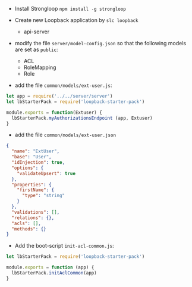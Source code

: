 - Install Strongloop `npm install -g strongloop`
- Create new Loopback application by `slc loopback`
  - api-server

- modify the file `server/model-config.json` so that the following models are set as `public`:
  - ACL
  - RoleMapping
  - Role

- add the file `common/models/ext-user.js`:

```javascript
let app = require('../../server/server')
let lbStarterPack = require('loopback-starter-pack')

module.exports = function(Extuser) {
  lbStarterPack.myAuthorizationsEndpoint (app, Extuser)
}
```

- add the file `common/models/ext-user.json`

```json
{
  "name": "ExtUser",
  "base": "User",
  "idInjection": true,
  "options": {
    "validateUpsert": true
  },
  "properties": {
    "firstName": {
      "type": "string"
    }
  },
  "validations": [],
  "relations": {},
  "acls": [],
  "methods": {}
}
```

- Add the boot-script `init-acl-common.js`:

```javascript
let lbStarterPack = require('loopback-starter-pack')

module.exports = function (app) {
  lbStarterPack.initAclCommon(app)
}
```